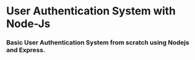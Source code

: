 # User Authentication System with Node-Js 
### Basic User Authentication System from scratch using Nodejs and Express.